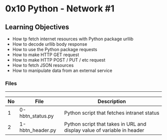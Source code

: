 # 0x10 Python - Network #1

## Learning Objectives

* How tp fetch internet resources with Python package urllib
* How to decode urllib body response
* How to use the Python package requests
* How to make HTTP GET request
* How to make HTTP POST / PUT / etc request
* How to fetch JSON resources
* How to manipulate data from an external service

### Files

---
No | File | Description
---|---|---
1 | 0-hbtn_status.py | Python script that fetches intranet status
2 | 1-hbtn_header.py | Python script that takes in URL and display value of variable in header